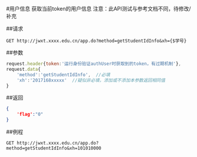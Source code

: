 #用户信息
获取当前token的用户信息
注意：此API测试与参考文档不同，待修改/补充

##请求
``` url
GET http://jwxt.xxxx.edu.cn/app.do?method=getStudentIdInfo&xh={$学号}
```

##参数
```js
request.header{token:'运行身份验证authUser时获取到的token，有过期机制'},
request.data{
	'method':'getStudentIdInfo',  //必填
	'xh':'2017168xxxxx'  //疑似非必填，添加或不添加本参数返回相同值
}
```

##返回
``` json
{
	'flag':"0"
}
```

##例程
``` url
GET http://jwxt.xxxx.edu.cn/app.do?method=getStudentIdInfo&xh=101010000
```